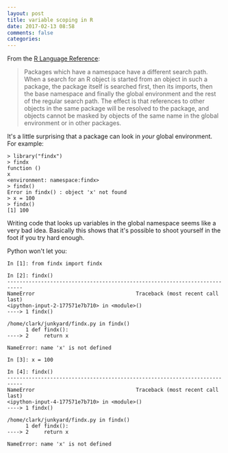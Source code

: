 ```yaml
---
layout: post
title: variable scoping in R
date: 2017-02-13 08:58
comments: false
categories: 
---
```


From the [R Language
Reference](https://cran.r-project.org/doc/manuals/r-release/R-lang.html#Search-path):

> Packages which have a namespace have a
> different search path. When a search for an R object is started from an
> object in such a package, the package itself is searched first, then its
> imports, then the base namespace and finally the global environment and the
> rest of the regular search path. The effect is that references to other
> objects in the same package will be resolved to the package, and objects
> cannot be masked by objects of the same name in the global environment or
> in other packages.

It's a little surprising that a package can look in _your_ global
environment. For example:

```
> library("findx")
> findx
function ()
x
<environment: namespace:findx>
> findx()
Error in findx() : object 'x' not found
> x = 100
> findx()
[1] 100
```

Writing code that looks up variables in the global namespace seems like a
very bad idea. Basically this shows that it's possible to shoot yourself in
the foot if you try hard enough.

Python won't let you:

```
In [1]: from findx import findx

In [2]: findx()
---------------------------------------------------------------------------
NameError                                 Traceback (most recent call last)
<ipython-input-2-177571e7b710> in <module>()
----> 1 findx()

/home/clark/junkyard/findx.py in findx()
      1 def findx():
----> 2     return x

NameError: name 'x' is not defined

In [3]: x = 100

In [4]: findx()
---------------------------------------------------------------------------
NameError                                 Traceback (most recent call last)
<ipython-input-4-177571e7b710> in <module>()
----> 1 findx()

/home/clark/junkyard/findx.py in findx()
      1 def findx():
----> 2     return x

NameError: name 'x' is not defined
```
